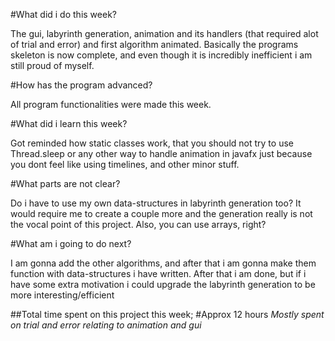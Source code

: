 #What did i do this week?

The gui, labyrinth generation, animation and its handlers (that required alot of trial and error) and first algorithm animated.
Basically the programs skeleton is now complete, and even though it is incredibly inefficient i am still proud of myself.


#How has the program advanced?

All program functionalities were made this week.


#What did i learn this week?

Got reminded how static classes work, that you should not try to use Thread.sleep or any other way to handle animation in javafx just because you dont feel like using timelines, and other minor stuff.


#What parts are not clear?

Do i have to use my own data-structures in labyrinth generation too? It would require me to create a couple more and the generation really is not the vocal point of this project.
Also, you can use arrays, right?

#What am i going to do next?

I am gonna add the other algorithms, and after that i am gonna make them function with data-structures i have written. After that i am done, but if i have some extra motivation i could upgrade the 
labyrinth generation to be more interesting/efficient


##Total time spent on this project this week;
#Approx 12 hours
*Mostly spent on trial and error relating to animation and gui*
